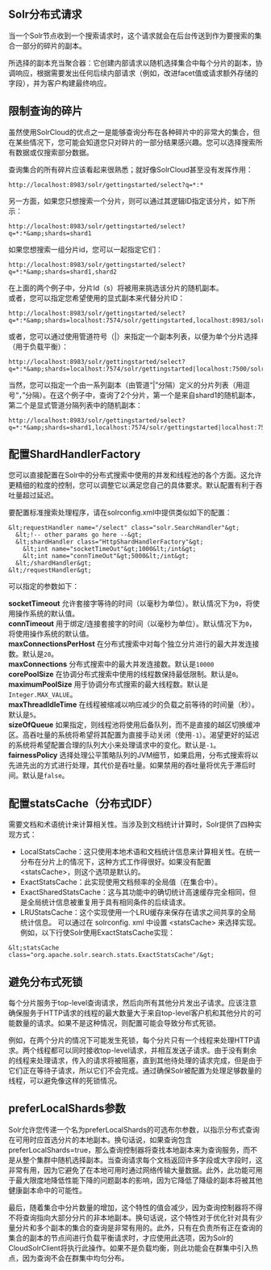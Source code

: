 ## Solr分布式请求 
当一个Solr节点收到一个搜索请求时，这个请求就会在后台传送到作为要搜索的集合一部分的碎片的副本。  
  
所选择的副本充当聚合器：它创建内部请求以随机选择集合中每个分片的副本，协调响应，根据需要发出任何后续内部请求（例如，改进facet值或请求额外存储的字段），并为客户构建最终响应。  
## 限制查询的碎片
虽然使用SolrCloud的优点之一是能够查询分布在各种碎片中的非常大的集合，但在某些情况下，您可能会知道您只对碎片的一部分结果感兴趣。您可以选择搜索所有数据或仅搜索部分数据。  
  
查询集合的所有碎片应该看起来很熟悉；就好像SolrCloud甚至没有发挥作用：  

```
http://localhost:8983/solr/gettingstarted/select?q=*:*
```
另一方面，如果您只想搜索一个分片，则可以通过其逻辑ID指定该分片，如下所示：  

```
http://localhost:8983/solr/gettingstarted/select?q=*:*&amp;shards=shard1
```
如果您想搜索一组分片id，您可以一起指定它们：  

```
http://localhost:8983/solr/gettingstarted/select?q=*:*&amp;shards=shard1,shard2
```
在上面的两个例子中，分片Id（s）将被用来挑选该分片的随机副本。  
或者，您可以指定您希望使用的显式副本来代替分片ID：  
```
http://localhost:8983/solr/gettingstarted/select?q=*:*&amp;shards=localhost:7574/solr/gettingstarted,localhost:8983/solr/gettingstarted
```
或者，您可以通过使用管道符号（|）来指定一个副本列表，以便为单个分片选择（用于负载平衡）：  
```
http://localhost:8983/solr/gettingstarted/select?q=*:*&amp;shards=localhost:7574/solr/gettingstarted|localhost:7500/solr/gettingstarted
```
当然，您可以指定一个由一系列副本（由管道“|”分隔）定义的分片列表（用逗号“，”分隔）。在这个例子中，查询了2个分片，第一个是来自shard1的随机副本，第二个是显式管道分隔列表中的随机副本：  
```
http://localhost:8983/solr/gettingstarted/select?q=*:*&amp;shards=shard1,localhost:7574/solr/gettingstarted|localhost:7500/solr/gettingstarted
```
## 配置ShardHandlerFactory
您可以直接配置在Solr中的分布式搜索中使用的并发和线程池的各个方面。这允许更精细的粒度的控制，您可以调整它以满足您自己的具体要求。默认配置有利于吞吐量超过延迟。  
  
要配置标准搜索处理程序，请在solrconfig.xml中提供类似如下的配置：  

```
&lt;requestHandler name="/select" class="solr.SearchHandler"&gt;
  &lt;!-- other params go here --&gt;
  &lt;shardHandler class="HttpShardHandlerFactory"&gt;
    &lt;int name="socketTimeOut"&gt;1000&lt;/int&gt;
    &lt;int name="connTimeOut"&gt;5000&lt;/int&gt;
  &lt;/shardHandler&gt;
&lt;/requestHandler&gt;
```
可以指定的参数如下：  

**socketTimeout**
允许套接字等待的时间（以毫秒为单位）。默认情况下为<code>0</code>，将使用操作系统的默认值。  
**connTimeout**
用于绑定/连接套接字的时间（以毫秒为单位）。默认情况下为<code>0</code>，将使用操作系统的默认值。  
**maxConnectionsPerHost**
在分布式搜索中对每个独立分片进行的最大并发连接数。默认是<code>20</code>。  
**maxConnections**
分布式搜索中的最大并发连接数。默认是<code>10000</code>  
**corePoolSize**
在协调分布式搜索中使用的线程数保持最低限制。默认是<code>0</code>。  
**maximumPoolSize**
用于协调分布式搜索的最大线程数。默认是<code>Integer.MAX_VALUE</code>。  
**maxThreadIdleTime**
在线程被缩减以响应减少的负载之前等待的时间量（秒）。默认是<code>5</code>。  
**sizeOfQueue**
如果指定，则线程池将使用后备队列，而不是直接的越区切换缓冲区。高吞吐量的系统将希望将其配置为直接手动关闭（使用<code>-1</code>）。渴望更好的延迟的系统将希望配置合理的队列大小来处理请求中的变化。默认是<code>-1</code>。  
**fairnessPolicy**
选择处理公平策略队列的JVM细节，如果启用，分布式搜索将以先进先出的方式进行处理，其代价是吞吐量。如果禁用的吞吐量将优先于滞后时间。默认是<code>false</code>。  

## 配置statsCache（分布式IDF）
需要文档和术语统计来计算相关性。当涉及到文档统计计算时，Solr提供了四种实现方式：  
  
- LocalStatsCache：这只使用本地术语和文档统计信息来计算相关性。在统一分布在分片上的情况下，这种方式工作得很好。如果没有配置&lt;statsCache&gt;，则这个选项是默认的。
- ExactStatsCache：此实现使用文档频率的全局值（在集合中）。
- ExactSharedStatsCache：这与其功能中的确切统计高速缓存完全相同，但是全局统计信息被重复用于具有相同条件的后续请求。
- LRUStatsCache：这个实现使用一个LRU缓存来保存在请求之间共享的全局统计信息。
可以通过在 solrconfig. xml 中设置 &lt;statsCache&gt; 来选择实现。例如，以下行使Solr使用ExactStatsCache实现：  
```
&lt;statsCache class="org.apache.solr.search.stats.ExactStatsCache"/&gt;
```
## 避免分布式死锁
每个分片服务于top-level查询请求，然后向所有其他分片发出子请求。应该注意确保服务于HTTP请求的线程的最大数量大于来自top-level客户机和其他分片的可能数量的请求。如果不是这种情况，则配置可能会导致分布式死锁。  
  
例如，在两个分片的情况下可能发生死锁，每个分片只有一个线程来处理HTTP请求。两个线程都可以同时接收top-level请求，并相互发送子请求。由于没有剩余的线程来处理请求，传入的请求将被阻塞，直到其他待处理的请求完成，但是由于它们正在等待子请求，所以它们不会完成。通过确保Solr被配置为处理足够数量的线程，可以避免像这样的死锁情况。  
## preferLocalShards参数
Solr允许您传递一个名为preferLocalShards的可选布尔参数，以指示分布式查询在可用时应首选分片的本地副本。换句话说，如果查询包含preferLocalShards=true，那么查询控制器将查找本地副本来为查询服务，而不是从整个集群中随机选择副本。当查询请求每个文档返回许多字段或大字段时，这非常有用，因为它避免了在本地可用时通过网络传输大量数据。此外，此功能可用于最大限度地降低性能下降的问题副本的影响，因为它降低了降级的副本将被其他健康副本命中的可能性。  
  
最后，随着集合中分片数量的增加，这个特性的值会减少，因为查询控制器将不得不将查询指向大部分分片的非本地副本。换句话说，这个特性对于优化针对具有少量分片和多个副本的集合的查询是非常有用的。此外，只有在负责所有正在查询的集合的副本的节点间进行负载平衡请求时，才应使用此选项，因为Solr的CloudSolrClient将执行此操作。如果不是负载均衡，则此功能会在群集中引入热点，因为查询不会在群集中均匀分布。  
  
  

